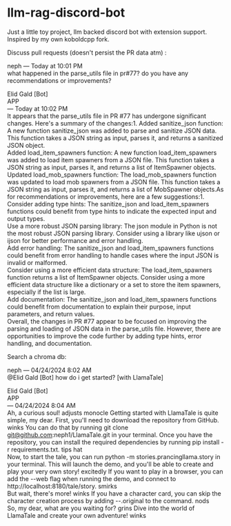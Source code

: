 # llm-rag-discord-bot

Just a little toy project, llm backed discord bot with extension support. Inspired by my own koboldcpp fork.

Discuss pull requests (doesn't persist the PR data atm)  :

neph — Today at 10:01 PM  
what happened in the parse_utils file in pr#77? do you have any recommendations or improvements?  

  
Elid Gald [Bot]  
APP  
 — Today at 10:02 PM  
It appears that the parse_utils file in PR #77 has undergone significant changes. Here's a summary of the changes:1. Added sanitize_json function: A new function sanitize_json was added to parse and sanitize JSON data. This function takes a JSON string as input, parses it, and returns a sanitized JSON object.  
Added load_item_spawners function: A new function load_item_spawners was added to load item spawners from a JSON file. This function takes a JSON string as input, parses it, and returns a list of ItemSpawner objects.  
Updated load_mob_spawners function: The load_mob_spawners function was updated to load mob spawners from a JSON file. This function takes a JSON string as input, parses it, and returns a list of MobSpawner objects.As for recommendations or improvements, here are a few suggestions:1. Consider adding type hints: The sanitize_json and load_item_spawners functions could benefit from type hints to indicate the expected input and output types.  
Use a more robust JSON parsing library: The json module in Python is not the most robust JSON parsing library. Consider using a library like ujson or ijson for better performance and error handling.  
Add error handling: The sanitize_json and load_item_spawners functions could benefit from error handling to handle cases where the input JSON is invalid or malformed.  
Consider using a more efficient data structure: The load_item_spawners function returns a list of ItemSpawner objects. Consider using a more efficient data structure like a dictionary or a set to store the item spawners, especially if the list is large.  
Add documentation: The sanitize_json and load_item_spawners functions could benefit from documentation to explain their purpose, input parameters, and return values.  
Overall, the changes in PR #77 appear to be focused on improving the parsing and loading of JSON data in the parse_utils file. However, there are opportunities to improve the code further by adding type hints, error handling, and documentation.  
  
  
Search a chroma db:  
  
neph — 04/24/2024 8:02 AM  
@Elid Gald [Bot] how do i get started? [with LlamaTale]  
  
  
Elid Gald [Bot]  
APP  
 — 04/24/2024 8:04 AM  
Ah, a curious soul! adjusts monocle Getting started with LlamaTale is quite simple, my dear. First, you'll need to download the repository from GitHub. winks You can do that by running git clone git@github.com:neph1/LlamaTale.git in your terminal. Once you have the repository, you can install the required dependencies by running pip install -r requirements.txt. tips hat  
Now, to start the tale, you can run python -m stories.prancingllama.story in your terminal. This will launch the demo, and you'll be able to create and play your very own story! excitedly If you want to play in a browser, you can add the --web flag when running the demo, and connect to http://localhost:8180/tale/story. smirks  
But wait, there's more! winks If you have a character card, you can skip the character creation process by adding --.original to the command. nods  
So, my dear, what are you waiting for? grins Dive into the world of LlamaTale and create your own adventure! winks  
